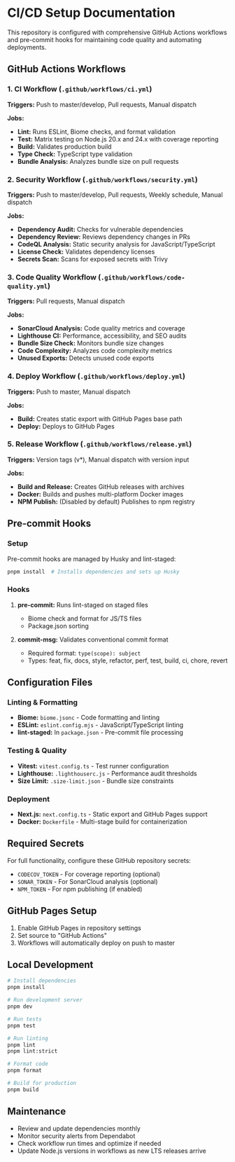 # CI/CD Setup Documentation

This repository is configured with comprehensive GitHub Actions workflows and pre-commit hooks for maintaining code quality and automating deployments.

## GitHub Actions Workflows

### 1. CI Workflow (`.github/workflows/ci.yml`)

**Triggers:** Push to master/develop, Pull requests, Manual dispatch

**Jobs:**

- **Lint:** Runs ESLint, Biome checks, and format validation
- **Test:** Matrix testing on Node.js 20.x and 24.x with coverage reporting
- **Build:** Validates production build
- **Type Check:** TypeScript type validation
- **Bundle Analysis:** Analyzes bundle size on pull requests

### 2. Security Workflow (`.github/workflows/security.yml`)

**Triggers:** Push to master/develop, Pull requests, Weekly schedule, Manual dispatch

**Jobs:**

- **Dependency Audit:** Checks for vulnerable dependencies
- **Dependency Review:** Reviews dependency changes in PRs
- **CodeQL Analysis:** Static security analysis for JavaScript/TypeScript
- **License Check:** Validates dependency licenses
- **Secrets Scan:** Scans for exposed secrets with Trivy

### 3. Code Quality Workflow (`.github/workflows/code-quality.yml`)

**Triggers:** Pull requests, Manual dispatch

**Jobs:**

- **SonarCloud Analysis:** Code quality metrics and coverage
- **Lighthouse CI:** Performance, accessibility, and SEO audits
- **Bundle Size Check:** Monitors bundle size changes
- **Code Complexity:** Analyzes code complexity metrics
- **Unused Exports:** Detects unused code exports

### 4. Deploy Workflow (`.github/workflows/deploy.yml`)

**Triggers:** Push to master, Manual dispatch

**Jobs:**

- **Build:** Creates static export with GitHub Pages base path
- **Deploy:** Deploys to GitHub Pages

### 5. Release Workflow (`.github/workflows/release.yml`)

**Triggers:** Version tags (v*), Manual dispatch with version input

**Jobs:**

- **Build and Release:** Creates GitHub releases with archives
- **Docker:** Builds and pushes multi-platform Docker images
- **NPM Publish:** (Disabled by default) Publishes to npm registry

## Pre-commit Hooks

### Setup

Pre-commit hooks are managed by Husky and lint-staged:

```bash
pnpm install  # Installs dependencies and sets up Husky
```

### Hooks

1. **pre-commit:** Runs lint-staged on staged files
   - Biome check and format for JS/TS files
   - Package.json sorting

2. **commit-msg:** Validates conventional commit format
   - Required format: `type(scope): subject`
   - Types: feat, fix, docs, style, refactor, perf, test, build, ci, chore, revert

## Configuration Files

### Linting & Formatting

- **Biome:** `biome.jsonc` - Code formatting and linting
- **ESLint:** `eslint.config.mjs` - JavaScript/TypeScript linting
- **lint-staged:** In `package.json` - Pre-commit file processing

### Testing & Quality

- **Vitest:** `vitest.config.ts` - Test runner configuration
- **Lighthouse:** `.lighthouserc.js` - Performance audit thresholds
- **Size Limit:** `.size-limit.json` - Bundle size constraints

### Deployment

- **Next.js:** `next.config.ts` - Static export and GitHub Pages support
- **Docker:** `Dockerfile` - Multi-stage build for containerization

## Required Secrets

For full functionality, configure these GitHub repository secrets:

- `CODECOV_TOKEN` - For coverage reporting (optional)
- `SONAR_TOKEN` - For SonarCloud analysis (optional)
- `NPM_TOKEN` - For npm publishing (if enabled)

## GitHub Pages Setup

1. Enable GitHub Pages in repository settings
2. Set source to "GitHub Actions"
3. Workflows will automatically deploy on push to master

## Local Development

```bash
# Install dependencies
pnpm install

# Run development server
pnpm dev

# Run tests
pnpm test

# Run linting
pnpm lint
pnpm lint:strict

# Format code
pnpm format

# Build for production
pnpm build
```

## Maintenance

- Review and update dependencies monthly
- Monitor security alerts from Dependabot
- Check workflow run times and optimize if needed
- Update Node.js versions in workflows as new LTS releases arrive
